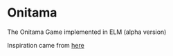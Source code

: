 # Onitama
The Onitama Game implemented in ELM (alpha version)

Inspiration came from [here](http://onitama.lannysport.net/)
